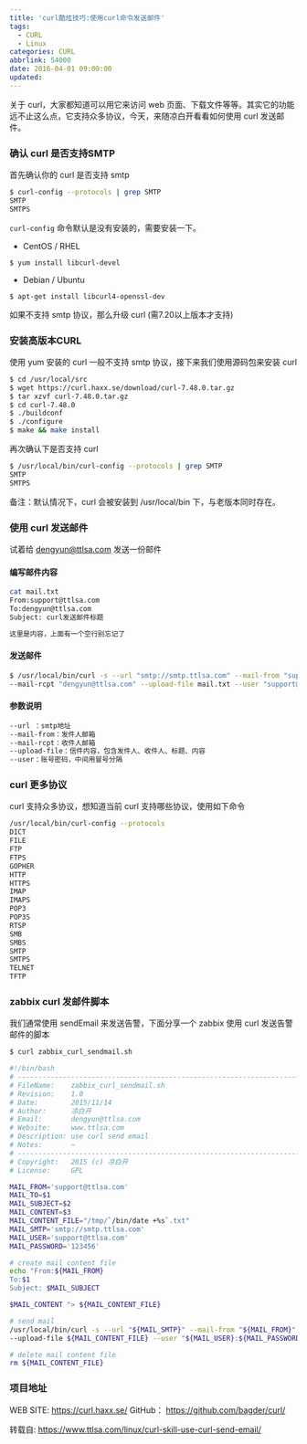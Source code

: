 ```yaml
---
title: 'curl酷炫技巧:使用curl命令发送邮件'
tags:
  - CURL
  - Linux
categories: CURL
abbrlink: 54000
date: 2016-04-01 09:00:00
updated:
---
```


关于 curl，大家都知道可以用它来访问 web 页面、下载文件等等。其实它的功能远不止这么点，它支持众多协议，今天，来随凉白开看看如何使用 curl 发送邮件。

### 确认 curl 是否支持SMTP

首先确认你的 curl 是否支持 smtp

```bash
$ curl-config --protocols | grep SMTP
SMTP
SMTPS
```

`curl-config` 命令默认是没有安装的，需要安装一下。

- CentOS / RHEL

```
$ yum install libcurl-devel
```

- Debian / Ubuntu

```
$ apt-get install libcurl4-openssl-dev
```

如果不支持 smtp 协议，那么升级 curl (需7.20以上版本才支持)

<!-- more -->

### 安装高版本CURL

使用 yum 安装的 curl 一般不支持 smtp 协议，接下来我们使用源码包来安装 curl

```bash
$ cd /usr/local/src
$ wget https://curl.haxx.se/download/curl-7.48.0.tar.gz
$ tar xzvf curl-7.48.0.tar.gz
$ cd curl-7.48.0
$ ./buildconf
$ ./configure 
$ make && make install
```

再次确认下是否支持 curl

```bash
$ /usr/local/bin/curl-config --protocols | grep SMTP
SMTP
SMTPS
```

备注：默认情况下，curl 会被安装到 /usr/local/bin 下，与老版本同时存在。

### 使用 curl 发送邮件

试着给 dengyun@ttlsa.com 发送一份邮件

#### 编写邮件内容

```bash
cat mail.txt
From:support@ttlsa.com
To:dengyun@ttlsa.com
Subject: curl发送邮件标题

这里是内容，上面有一个空行别忘记了
```

#### 发送邮件

```bash
$ /usr/local/bin/curl -s --url "smtp://smtp.ttlsa.com" --mail-from "support@ttlsa.com" \
--mail-rcpt "dengyun@ttlsa.com" --upload-file mail.txt --user "support@ttlsa.com:123456"
```

#### 参数说明

```bash
--url ：smtp地址
--mail-from：发件人邮箱
--mail-rcpt：收件人邮箱
--upload-file：信件内容，包含发件人、收件人、标题、内容
--user：账号密码，中间用冒号分隔
```

### curl 更多协议

curl 支持众多协议，想知道当前 curl 支持哪些协议，使用如下命令

```bash
/usr/local/bin/curl-config --protocols
DICT
FILE
FTP
FTPS
GOPHER
HTTP
HTTPS
IMAP
IMAPS
POP3
POP3S
RTSP
SMB
SMBS
SMTP
SMTPS
TELNET
TFTP
```
### zabbix curl 发邮件脚本

我们通常使用 sendEmail 来发送告警，下面分享一个 zabbix 使用 curl 发送告警邮件的脚本

```bash
$ curl zabbix_curl_sendmail.sh

#!/bin/bash
# -------------------------------------------------------------------------------
# FileName:    zabbix_curl_sendmail.sh
# Revision:    1.0
# Date:        2015/11/14
# Author:      凉白开
# Email:       dengyun@ttlsa.com
# Website:     www.ttlsa.com
# Description: use curl send email
# Notes:       ~
# -------------------------------------------------------------------------------
# Copyright:   2015 (c) 凉白开
# License:     GPL

MAIL_FROM='support@ttlsa.com'
MAIL_TO=$1
MAIL_SUBJECT=$2
MAIL_CONTENT=$3
MAIL_CONTENT_FILE="/tmp/`/bin/date +%s`.txt"
MAIL_SMTP='smtp://smtp.ttlsa.com'
MAIL_USER='support@ttlsa.com'
MAIL_PASSWORD='123456'

# create mail content file
echo "From:${MAIL_FROM}
To:$1
Subject: $MAIL_SUBJECT

$MAIL_CONTENT "> ${MAIL_CONTENT_FILE}

# send mail
/usr/local/bin/curl -s --url "${MAIL_SMTP}" --mail-from "${MAIL_FROM}" --mail-rcpt ${MAIL_TO} \
--upload-file ${MAIL_CONTENT_FILE} --user "${MAIL_USER}:${MAIL_PASSWORD}" 

# delete mail content file
rm ${MAIL_CONTENT_FILE}
```

### 项目地址

WEB SITE: https://curl.haxx.se/
GitHub： https://github.com/bagder/curl/

转载自: https://www.ttlsa.com/linux/curl-skill-use-curl-send-email/